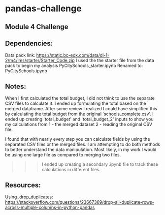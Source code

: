 # pandas-challenge
## Module 4 Challenge

## Dependencies: 
Data pack link: https://static.bc-edx.com/data/dl-1-2/m4/lms/starter/Starter_Code.zip
I used the the starter file from the data pack to begin my analysis
    PyCitySchools_starter.ipynb
    Renamed to: PyCitySchools.ipynb

## Notes:
When I first calculated the total budget, I did not think to use the separate CSV files to calculate it. I ended up formulating the total based on the merged dataframe. After some review I realized I could have simplified this by calculating the total budget from the original 'schools_complete.csv'. I ended up creating 'total_budget' and 'total_budget_2' inputs to show you my calculations from 1 - the merged dataset 2 - reading the original CSV file. 

I found that with nearly every step you can calculate fields by using the separated CSV files or the merged files. I am attempting to do both methods to better understand the data manipulation. Most likely, in my work I would be using one large file as compared to merging two files. 
>>> I ended up creating a secondary .ipynb file to track these calculations in different files. 

## Resources:

Using .drop_duplicates: https://stackoverflow.com/questions/23667369/drop-all-duplicate-rows-across-multiple-columns-in-python-pandas